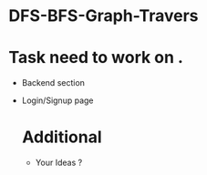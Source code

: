 # DFS-BFS-Graph-Travers

# Task need to work on .
- Backend section
- Login/Signup page
  
  # Additional
  - Your Ideas ?
